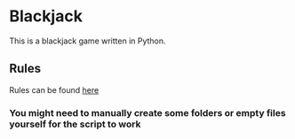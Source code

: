 # Blackjack
This is a blackjack game written in Python.

## Rules

Rules can be found [here](https://www.blackjackapprenticeship.com/how-to-play-blackjack/)

### You might need to manually create some folders or empty files yourself for the script to work

